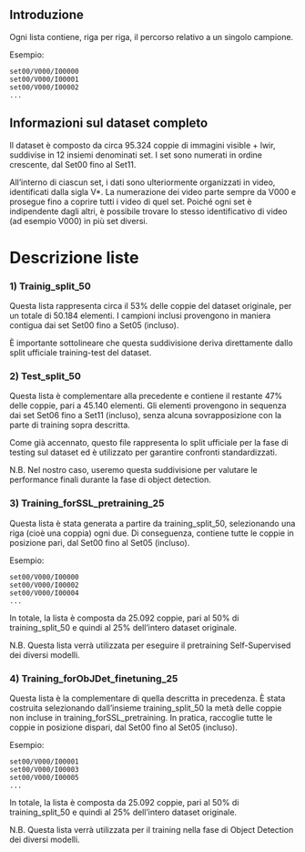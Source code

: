 ## Introduzione
Ogni lista contiene, riga per riga, il percorso relativo a un singolo campione.

Esempio:
```
set00/V000/I00000
set00/V000/I00001
set00/V000/I00002
...
```

## Informazioni sul dataset completo
Il dataset è composto da circa 95.324 coppie di immagini visible + lwir, suddivise in 12 insiemi denominati set.
I set sono numerati in ordine crescente, dal Set00 fino al Set11.

All’interno di ciascun set, i dati sono ulteriormente organizzati in video, identificati dalla sigla V*. La numerazione dei video parte sempre da V000 e prosegue fino a coprire tutti i video di quel set.
Poiché ogni set è indipendente dagli altri, è possibile trovare lo stesso identificativo di video (ad esempio V000) in più set diversi.

# Descrizione liste

### 1) Trainig_split_50
Questa lista rappresenta circa il 53% delle coppie del dataset originale, per un totale di 50.184 elementi.
I campioni inclusi provengono in maniera contigua dai set Set00 fino a Set05 (incluso).

È importante sottolineare che questa suddivisione deriva direttamente dallo split ufficiale training-test del dataset.

### 2) Test_split_50
Questa lista è complementare alla precedente e contiene il restante 47% delle coppie, pari a 45.140 elementi.
Gli elementi provengono in sequenza dai set Set06 fino a Set11 (incluso), senza alcuna sovrapposizione con la parte di training sopra descritta.

Come già accennato, questo file rappresenta lo split ufficiale per la fase di testing sul dataset ed è utilizzato per garantire confronti standardizzati.

N.B. Nel nostro caso, useremo questa suddivisione per valutare le performance finali durante la fase di object detection.

### 3) Training_forSSL_pretraining_25
Questa lista è stata generata a partire da training_split_50, selezionando una riga (cioè una coppia) ogni due.
Di conseguenza, contiene tutte le coppie in posizione pari, dal Set00 fino al Set05 (incluso).

Esempio: 
```
set00/V000/I00000
set00/V000/I00002
set00/V000/I00004
...
```
In totale, la lista è composta da 25.092 coppie, pari al 50% di training_split_50 e quindi al 25% dell’intero dataset originale.

N.B. Questa lista verrà utilizzata per eseguire il pretraining Self-Supervised dei diversi modelli.

### 4) Training_forObJDet_finetuning_25
Questa lista è la complementare di quella descritta in precedenza. È stata costruita selezionando dall’insieme training_split_50 la metà delle coppie non incluse in training_forSSL_pretraining.
In pratica, raccoglie tutte le coppie in posizione dispari, dal Set00 fino al Set05 (incluso).

Esempio:
```
set00/V000/I00001
set00/V000/I00003
set00/V000/I00005
...
```
In totale, la lista è composta da 25.092 coppie, pari al 50% di training_split_50 e quindi al 25% dell’intero dataset originale.

N.B. Questa lista verrà utilizzata per il training nella fase di Object Detection dei diversi modelli.
